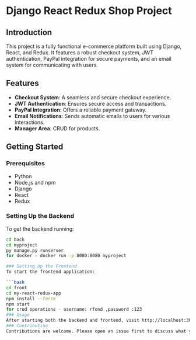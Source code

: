 # Django React Redux Shop Project

## Introduction
This project is a fully functional e-commerce platform built using Django, React, and Redux. It features a robust checkout system, JWT authentication, PayPal integration for secure payments, and an email system for communicating with users.

## Features
- **Checkout System**: A seamless and secure checkout experience.
- **JWT Authentication**: Ensures secure access and transactions.
- **PayPal Integration**: Offers a reliable payment gateway.
- **Email Notifications**: Sends automatic emails to users for various interactions.
- **Manager Area**: CRUD for products.


## Getting Started


### Prerequisites
- Python
- Node.js and npm
- Django
- React
- Redux

### Setting Up the Backend
To get the backend running:

```bash
cd back
cd myproject
py manage.py runserver
for docker - docker run -p 8080:8080 myproject

### Setting Up the Frontend
To start the frontend application:

```bash
cd front
cd my-react-redux-app
npm install --force
npm start
for crud operations - username: rfond ,password :123
### Usage
After starting both the backend and frontend, visit http://localhost:3000 in your browser to view the application.
### Contributing
Contributions are welcome. Please open an issue first to discuss what you would like to change.
